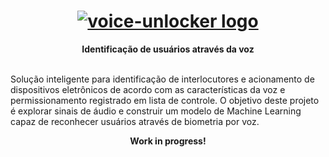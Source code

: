 <h1 align="center">
  <a href=""><img src="https://i.imgur.com/Mlc4aW6.png" alt="voice-unlocker logo"></a>
</h1>

<div align="center">
  <strong>Identificação de usuários através da voz</strong>
</div>
<br/>

Solução inteligente para identificação de interlocutores e acionamento de dispositivos eletrônicos de acordo com as características da voz e permissionamento registrado em lista de controle. O objetivo deste projeto é explorar sinais de áudio e construir um modelo de Machine Learning capaz de reconhecer usuários através de biometria por voz.

<div align="center">
  <strong>Work in progress!</strong>
</div>
<br/>
